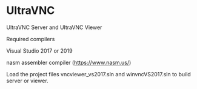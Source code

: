 # UltraVNC
UltraVNC Server and UltraVNC Viewer

Required compilers

Visual Studio 2017 or 2019

nasm assembler compiler (https://www.nasm.us/)


Load the project files vncviewer_vs2017.sln and winvncVS2017.sln to build server or viewer.
